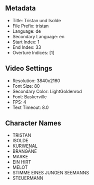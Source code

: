 ## Metadata
- Title: Tristan und Isolde
- File Prefix: tristan
- Language: de
- Secondary Language: en
- Start Index: 1
- End Index: 33
- Overture Indices: [1]

## Video Settings
- Resolution: 3840x2160
- Font Size: 80
- Secondary Color: LightGoldenrod
- Font: Baskerville
- FPS: 4
- Text Timeout: 8.0

## Character Names
- TRISTAN
- ISOLDE
- KURWENAL
- BRANGÄNE
- MARKE
- EIN HIRT
- MELOT
- STIMME EINES JUNGEN SEEMANNS
- STEUERMANN
